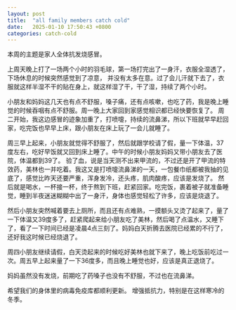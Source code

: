 ```yaml
---
layout: post
title:  "all family members catch cold"
date:   2025-01-10 17:50:43 +0800
categories: catch-cold
---
```

本周的主题是家人全体抗发烧感冒。

上周天晚上打了一场两个小时的羽毛球，第一场打完出了一身汗，衣服全湿透了，下场休息的时候突然感觉到了凉意，
并没有太多在意。过了会儿汗就下去了，衣服就这样半湿不干的贴在身上，就这样湿了干，干了湿，持续了两个小时。

小朋友和妈妈这几天也有点不舒服，嗓子痛，还有点咳嗽，也吃了药，我是晚上睡觉的时候吞咽有点不舒服。周一晚上大家回到家感觉相识都已经快要恢复了。
周二开始，我这边感冒的迹象加重了，打喷嚏，持续的流鼻涕，所以下班就早早赶回家，吃完饭也早早上床，跟小朋友在床上玩了一会儿就睡了。

周三早上起来，小朋友就觉得不舒服了，然后就跟学校请了假，量一下体温，37度左右，吃好早饭就又回到床上睡了。中午的时候小朋友妈妈又带小朋友去了医院，体温都到39了。
验了血，说是当天测不出来甲流的，不过还是开了甲流的特效药，美林也一并吃着。我这又是打喷嚏流鼻涕的一天，一包餐巾纸都被我抽的见底了，感觉比昨天还要严重，浑身发冷，还头疼，肌肉酸疼，应该是发烧了。
然后就是喝水，一杯接一杯，终于熬到下班，赶紧回家。吃完饭，裹着被子就准备睡觉，睡到半夜迷迷糊糊中出了一身汗，身体也感觉轻松了许多，应该是烧退了。

然后小朋友突然喊着要去上厕所，而且还有点难熟，一摸额头又烫了起来了，量了一下体温又39度多了，赶紧爬起来给小朋友吃了美林，然后喝了点温水，又睡下了，看了一下时间已经是凌晨4点三刻了。妈妈白天折腾去医院已经累的不行了，还好我这时候已经烧退了。

周四小朋友继续请假，白天烫起来的时候吃好美林也就下来了，晚上吃饭前吃过一次。周五早上起来量了一下36度多，而且晚上睡觉也好，应该是真正退烧了。

妈妈虽然没有发烧，前期吃了药嗓子也没有不舒服，不过也在流鼻涕。

希望我们的身体里的病毒免疫库都顺利更新。 增强抵抗力，特别是在这样寒冷的冬季。








